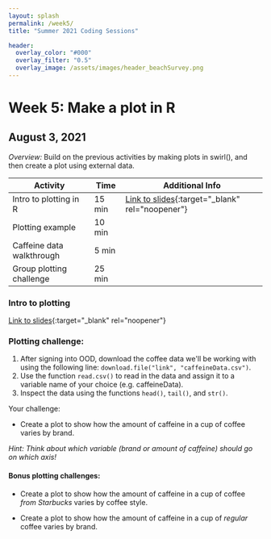 ```yaml
---
layout: splash
permalink: /week5/
title: "Summer 2021 Coding Sessions"

header:
  overlay_color: "#000"
  overlay_filter: "0.5"
  overlay_image: /assets/images/header_beachSurvey.png
---
```


# Week 5: Make a plot in R
## August 3, 2021

*Overview:* Build on the previous activities by making plots in swirl(), and then create a plot using external data.

| Activity | Time | Additional Info |
| ---- | ---- | ----- |
| Intro to plotting in R | 15 min | [Link to slides](https://docs.google.com/presentation/d/1gtRgRqaC8f2YwP_maVQE8wsT4thj8i19127gA32Z2tE){:target="_blank" rel="noopener"} |
| Plotting example | 10 min |  |
| Caffeine data walkthrough | 5 min |  |
| Group plotting challenge | 25 min |  |

### Intro to plotting

[Link to slides](https://docs.google.com/presentation/d/1gtRgRqaC8f2YwP_maVQE8wsT4thj8i19127gA32Z2tE){:target="_blank" rel="noopener"}

### Plotting challenge:

1) After signing into OOD, download the coffee data we'll be working with using the following line: `download.file("link", "caffeineData.csv")`.  
2) Use the function `read.csv()` to read in the data and assign it to a variable name of your choice (e.g. caffeineData).  
3) Inspect the data using the functions `head()`, `tail()`, and `str()`.

Your challenge:
* Create a plot to show how the amount of caffeine in a cup of coffee varies by brand.

*Hint: Think about which variable (brand or amount of caffeine) should go on which axis!*

#### Bonus plotting challenges:

* Create a plot to show how the amount of caffeine in a cup of coffee _from Starbucks_ varies by coffee style.

* Create a plot to show how the amount of caffeine in a cup of _regular_ coffee varies by brand.
